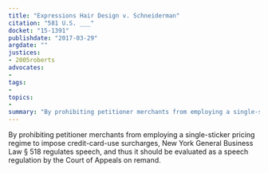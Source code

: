 ```yaml
---
title: "Expressions Hair Design v. Schneiderman"
citation: "581 U.S. ___"
docket: "15-1391"
publishdate: "2017-03-29"
argdate: ""
justices:
- 2005roberts
advocates:
- 
tags:
- 
topics:
- 
summary: "By prohibiting petitioner merchants from employing a single-sticker pricing regime to impose credit-card-use surcharges, New York General Business Law § 518 regulates speech, and thus it should be evaluated as a speech regulation by the Court of Appeals on remand."
---
```

By prohibiting petitioner merchants from employing a single-sticker pricing regime to impose credit-card-use surcharges, New York General Business Law § 518 regulates speech, and thus it should be evaluated as a speech regulation by the Court of Appeals on remand.

